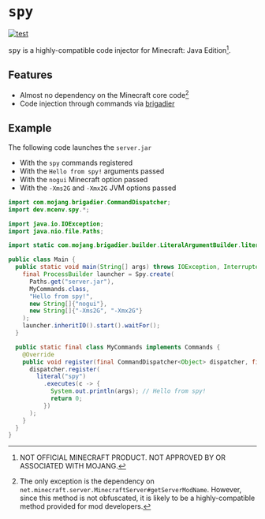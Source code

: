 # <samp>spy</samp>

[![test](https://github.com/mcenv/spy/actions/workflows/test.yml/badge.svg)](https://github.com/mcenv/spy/actions/workflows/test.yml)

<samp>spy</samp> is a highly-compatible code injector for Minecraft: Java Edition[^1].

## Features

- Almost no dependency on the Minecraft core code[^2]
- Code injection through commands via [brigadier](https://github.com/Mojang/brigadier)

## Example

The following code launches the `server.jar`

- With the `spy` commands registered
- With the `Hello from spy!` arguments passed
- With the `nogui` Minecraft option passed
- With the `-Xms2G` and `-Xmx2G` JVM options passed

```java
import com.mojang.brigadier.CommandDispatcher;
import dev.mcenv.spy.*;

import java.io.IOException;
import java.nio.file.Paths;

import static com.mojang.brigadier.builder.LiteralArgumentBuilder.literal;

public class Main {
  public static void main(String[] args) throws IOException, InterruptedException {
    final ProcessBuilder launcher = Spy.create(
      Paths.get("server.jar"),
      MyCommands.class,
      "Hello from spy!",
      new String[]{"nogui"},
      new String[]{"-Xms2G", "-Xmx2G"}
    );
    launcher.inheritIO().start().waitFor();
  }

  public static final class MyCommands implements Commands {
    @Override
    public void register(final CommandDispatcher<Object> dispatcher, final String args) {
      dispatcher.register(
        literal("spy")
          .executes(c -> {
            System.out.println(args); // Hello from spy!
            return 0;
          })
      );
    }
  }
}
```

[^1]: NOT OFFICIAL MINECRAFT PRODUCT. NOT APPROVED BY OR ASSOCIATED WITH MOJANG.
[^2]: The only exception is the dependency on `net.minecraft.server.MinecraftServer#getServerModName`. However, since this method is not obfuscated, it is likely to be a highly-compatible method provided for mod developers.
